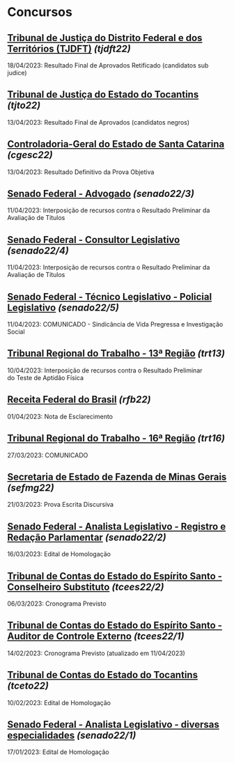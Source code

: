 # Concursos

## [Tribunal de Justiça do Distrito Federal e dos Territórios (TJDFT)](./tjdft22/) *(tjdft22)*
18/04/2023: Resultado Final de Aprovados Retificado (candidatos sub judice)

## [Tribunal de Justiça do Estado do Tocantins](./tjto22/) *(tjto22)*
13/04/2023: Resultado Final de Aprovados (candidatos negros)

## [Controladoria-Geral do Estado de Santa Catarina](./cgesc22/) *(cgesc22)*
13/04/2023: Resultado Definitivo da Prova Objetiva

## [Senado Federal - Advogado](./senado22-3/) *(senado22/3)*
11/04/2023: Interposição de recursos contra o Resultado Preliminar da Avaliação de Títulos

## [Senado Federal - Consultor Legislativo](./senado22-4/) *(senado22/4)*
11/04/2023: Interposição de recursos contra o Resultado Preliminar da Avaliação de Títulos

## [Senado Federal - Técnico Legislativo - Policial Legislativo](./senado22-5/) *(senado22/5)*
11/04/2023: COMUNICADO - Sindicância de Vida Pregressa e Investigação Social

## [Tribunal Regional do Trabalho - 13ª Região](./trt13/) *(trt13)*
10/04/2023: Interposição de recursos contra o Resultado Preliminar do Teste de Aptidão Física

## [Receita Federal do Brasil](./rfb22/) *(rfb22)*
01/04/2023: Nota de Esclarecimento

## [Tribunal Regional do Trabalho - 16ª Região](./trt16/) *(trt16)*
27/03/2023: COMUNICADO

## [Secretaria de Estado de Fazenda de Minas Gerais](./sefmg22/) *(sefmg22)*
21/03/2023: Prova Escrita Discursiva

## [Senado Federal - Analista Legislativo - Registro e Redação Parlamentar](./senado22-2/) *(senado22/2)*
16/03/2023: Edital de Homologação

## [Tribunal de Contas do Estado do Espírito Santo - Conselheiro Substituto](./tcees22-2/) *(tcees22/2)*
06/03/2023: Cronograma Previsto

## [Tribunal de Contas do Estado do Espírito Santo - Auditor de Controle Externo](./tcees22-1/) *(tcees22/1)*
14/02/2023: Cronograma Previsto (atualizado em 11/04/2023)

## [Tribunal de Contas do Estado do Tocantins](./tceto22/) *(tceto22)*
10/02/2023: Edital de Homologação

## [Senado Federal - Analista Legislativo - diversas especialidades](./senado22-1/) *(senado22/1)*
17/01/2023: Edital de Homologação
